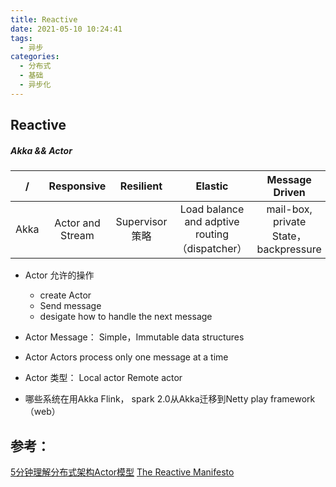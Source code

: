 ```yaml
---
title: Reactive
date: 2021-05-10 10:24:41
tags:
  - 异步
categories:
  - 分布式 
  - 基础
  - 异步化   
---
```


<p></p>
<!-- more -->



## Reactive




##### Akka && Actor 
/ | Responsive | Resilient | Elastic | Message Driven
:-: | :-: | :-: | :-: | :-: |
Akka  | Actor and Stream | Supervisor策略 | Load balance and adptive routing（dispatcher）| mail-box, private State， backpressure


+ Actor 允许的操作
   - create Actor
   - Send message
   - desigate how to handle the next message


+ Actor Message：
Simple，Immutable data structures


+ Actor 
Actors process only one message at a time


+ Actor 类型：
Local actor
Remote actor

+ 哪些系统在用Akka
Flink， 
spark 2.0从Akka迁移到Netty
play framework（web）


## 参考：
[5分钟理解分布式架构Actor模型](https://www.bilibili.com/video/BV13e411W7kX?spm_id_from=333.1007.top_right_bar_window_history.content.click)
[The Reactive Manifesto](https://www.reactivemanifesto.org/)